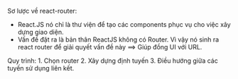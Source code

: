 Sơ lược về react-router:
  - React.JS nó chỉ là thư viện để tạo các components phục vụ cho việc xây dựng giao diện.
  - Vấn đề đặt ra là bản thân ReactJS không có Router. Vì vậy nó sinh ra react router để giải quyết vấn đề này
  ==> Giúp đồng UI với URL.

  Quy trình: 
    1. Chọn router
    2. Xây dựng định tuyến
    3. Điều hướng giữa các tuyến sử dụng liên kết.